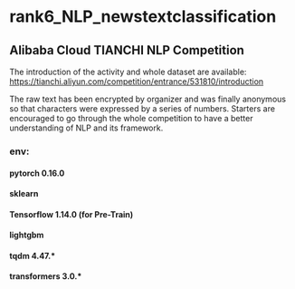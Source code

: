 # rank6_NLP_newstextclassification
## Alibaba Cloud TIANCHI NLP Competition

The introduction of the activity and whole dataset are available: https://tianchi.aliyun.com/competition/entrance/531810/introduction

The raw text has been encrypted by organizer and was finally anonymous so that characters were expressed by a series of numbers. Starters are encouraged to go through the whole competition to have a better understanding of NLP and its framework.

### env:
#### pytorch 0.16.0
#### sklearn
#### Tensorflow 1.14.0 (for Pre-Train)
#### lightgbm
#### tqdm 4.47.*
#### transformers 3.0.*
